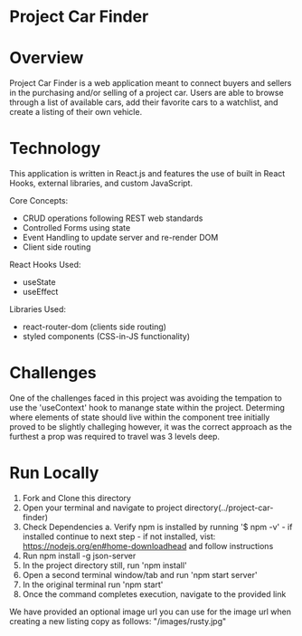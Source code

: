 # Project Car Finder

# Overview

Project Car Finder is a web application meant to connect buyers and sellers in the purchasing and/or selling
of a project car. Users are able to browse through a list of available cars, add their favorite cars to a watchlist, and create a listing of their own vehicle.

# Technology

This application is written in React.js and features the use of built in React Hooks, external libraries, and custom JavaScript.

Core Concepts:
- CRUD operations following REST web standards
- Controlled Forms using state
- Event Handling to update server and re-render DOM
- Client side routing

React Hooks Used:
- useState 
- useEffect

Libraries Used:
- react-router-dom (clients side routing)
- styled components (CSS-in-JS functionality)

# Challenges

One of the challenges faced in this project was avoiding the tempation to use the 'useContext' hook to manange state within the project. Determing where elements of state should live within the component tree initially proved to be slightly challeging however, it was the correct approach as the furthest a prop was required to travel was 3 levels deep.

# Run Locally

1. Fork and Clone this directory
3. Open your terminal and navigate to project directory(../project-car-finder)
2. Check Dependencies
    a. Verify npm is installed by running '$ npm -v'
        - if installed continue to next step 
        - if not installed, vist: https://nodejs.org/en#home-downloadhead and follow instructions
3. Run npm install -g json-server
4. In the project directory still, run 'npm install'
4. Open a second terminal window/tab and run 'npm start server'
5. In the original terminal run 'npm start'
6. Once the command completes execution, navigate to the provided link

We have provided an optional image url you can use for the image url when creating a new listing
copy as follows: "/images/rusty.jpg"



